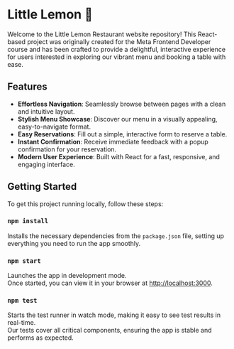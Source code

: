 
# Little Lemon 🍋

Welcome to the Little Lemon Restaurant website repository! This React-based project was originally created for the Meta Frontend Developer course and has been crafted to provide a delightful, interactive experience for users interested in exploring our vibrant menu and booking a table with ease.

<!-- ![Website Preview](./src/assets/preview.png) -->

## Features

- **Effortless Navigation**: Seamlessly browse between pages with a clean and intuitive layout.
- **Stylish Menu Showcase**: Discover our menu in a visually appealing, easy-to-navigate format.
- **Easy Reservations**: Fill out a simple, interactive form to reserve a table.
- **Instant Confirmation**: Receive immediate feedback with a popup confirmation for your reservation.
- **Modern User Experience**: Built with React for a fast, responsive, and engaging interface.

## Getting Started

To get this project running locally, follow these steps:

### `npm install`

Installs the necessary dependencies from the `package.json` file, setting up everything you need to run the app smoothly.

### `npm start`

Launches the app in development mode.\
Once started, you can view it in your browser at [http://localhost:3000](http://localhost:3000).

### `npm test`

Starts the test runner in watch mode, making it easy to see test results in real-time.\
Our tests cover all critical components, ensuring the app is stable and performs as expected. 

